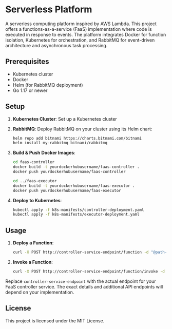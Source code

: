 # Serverless Platform

A serverless computing platform inspired by AWS Lambda. This project offers a functions-as-a-service (FaaS) implementation where code is executed in response to events. The platform integrates Docker for function isolation, Kubernetes for orchestration, and RabbitMQ for event-driven architecture and asynchronous task processing.

## Prerequisites

- Kubernetes cluster
- Docker
- Helm (for RabbitMQ deployment)
- Go 1.17 or newer

## Setup

1. **Kubernetes Cluster**: Set up a Kubernetes cluster
2. **RabbitMQ**: Deploy RabbitMQ on your cluster using its Helm chart:
    ```bash
    helm repo add bitnami https://charts.bitnami.com/bitnami
    helm install my-rabbitmq bitnami/rabbitmq
    ```

3. **Build & Push Docker Images**:
    ```bash
    cd faas-controller
    docker build -t yourdockerhubusername/faas-controller .
    docker push yourdockerhubusername/faas-controller

    cd ../faas-executor
    docker build -t yourdockerhubusername/faas-executor .
    docker push yourdockerhubusername/faas-executor
    ```

4. **Deploy to Kubernetes**:
    ```bash
    kubectl apply -f k8s-manifests/controller-deployment.yaml
    kubectl apply -f k8s-manifests/executor-deployment.yaml
    ```

## Usage

1. **Deploy a Function**:
    ```bash
    curl -X POST http://controller-service-endpoint/function -d "@path-to-your-function.zip"
    ```

2. **Invoke a Function**:
    ```bash
    curl -X POST http://controller-service-endpoint/function/invoke -d '{"function_id": "your_function_id"}'
    ```

Replace `controller-service-endpoint` with the actual endpoint for your FaaS controller service. The exact details and additional API endpoints will depend on your implementation.

## License

This project is licensed under the MIT License.
